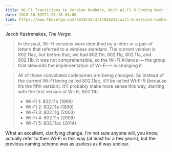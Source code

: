 ```yaml
---
title: Wi-Fi Transitions to Version Numbers, With Wi-Fi 6 Coming Next Year
date: 2018-10-03T21:51:18-04:00
link: https://www.theverge.com/2018/10/3/17926212/wifi-6-version-numbers-announced
---
```




Jacob Kastrenakes, *The Verge*: 

> In the past, Wi-Fi versions were identified by a letter or a pair of letters that referred to a wireless standard. The current version is 802.11ac, but before that, we had 802.11n, 802.11g, 802.11a, and 802.11b. It was not comprehensible, so the Wi-Fi Alliance — the group that stewards the implementation of Wi-Fi — is changing it.

> All of those convoluted codenames are being changed. So instead of the current Wi-Fi being called 802.11ac, it’ll be called Wi-Fi 5 (because it’s the fifth version). It’ll probably make more sense this way, starting with the first version of Wi-Fi, 802.11b:

> * Wi-Fi 1: 802.11b (1999)
> * Wi-Fi 2: 802.11a (1999)
> * Wi-Fi 3: 802.11g (2003)
> * Wi-Fi 4: 802.11n (2009)
> * Wi-Fi 5: 802.11ac (2014)

What an excellent, clarifying change. I'm not sure anyone will, you know, actually refer to their Wi-Fi in this way (at least for a few years), but the previous naming scheme was as useless as it was unclear. 